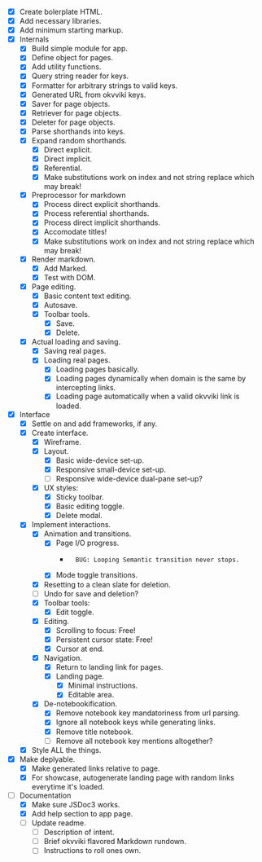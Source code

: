 - [x]   Create bolerplate HTML.
- [x]   Add necessary libraries.
- [x]   Add minimum starting markup.
- [x]   Internals
    - [x]   Build simple module for app.
    - [x]   Define object for pages.
    - [x]   Add utility functions.
    - [x]   Query string reader for keys.
    - [x]   Formatter for arbitrary strings to valid keys.
    - [x]   Generated URL from okvviki keys.
    - [x]   Saver for page objects.
    - [x]   Retriever for page objects.
    - [x]   Deleter for page objects.
    - [x]   Parse shorthands into keys.
    - [x]   Expand random shorthands.
        - [x]   Direct explicit.
        - [x]   Direct implicit.
        - [x]   Referential.
        - [x]   Make substitutions work on index and not string replace which may break!
    - [x]   Preprocessor for markdown
        - [x]   Process direct explicit shorthands.
        - [x]   Process referential shorthands.
        - [x]   Process direct implicit shorthands.
        - [x]   Accomodate titles!
        - [x]   Make substitutions work on index and not string replace which may break!
    - [x]   Render markdown.
        - [x]    Add Marked.
        - [x]    Test with DOM.
    - [x]   Page editing.
        - [x]   Basic content text editing.
        - [x]   Autosave.
        - [x]   Toolbar tools.
            - [x]   Save.
            - [x]   Delete.
    - [x]   Actual loading and saving.
        - [x]   Saving real pages.
        - [x]   Loading real pages.
            - [x]   Loading pages basically.
            - [x]   Loading pages dynamically when domain is the same by intercepting links.
            - [x]   Loading page automatically when a valid okvviki link is loaded.
- [x]   Interface
    - [x]   Settle on and add frameworks, if any.
    - [x]   Create interface.
        - [x] Wireframe.
        - [x] Layout.
            - [x]   Basic wide-device set-up.
            - [x]   Responsive small-device set-up.
            - [ ]   Responsive wide-device dual-pane set-up?
        - [x] UX styles:
            - [x]   Sticky toolbar.
            - [x]   Basic editing toggle.
            - [x]   Delete modal.
    - [x]   Implement interactions.
        - [x]   Animation and transitions.
            - [x]   Page I/O progress.
                -       BUG: Looping Semantic transition never stops.
            - [x]   Mode toggle transitions.
        - [x]   Resetting to a clean slate for deletion.
        - [ ]   Undo for save and deletion?
        - [x]   Toolbar tools:
            - [x]   Edit toggle.
        - [x]   Editing.
            - [x]   Scrolling to focus: Free!
            - [x]   Persistent cursor state: Free!
            - [x]   Cursor at end.
        - [x]   Navigation.
            - [x]   Return to landing link for pages.
            - [x]   Landing page.
                - [x]   Minimal instructions.
                - [x]   Editable area.
        - [x]   De-notebookification.
            - [x]   Remove notebook key mandatoriness from url parsing.
            - [x]   Ignore all notebook keys while generating links.
            - [x]   Remove title notebook.
            - [ ]   Remove all notebook key mentions altogether?
    - [x]   Style ALL the things.
- [x]   Make deplyable.
    - [x]   Make generated links relative to page.
    - [x]   For showcase, autogenerate landing page with random links everytime it's loaded.
- [ ]   Documentation
    - [x]   Make sure JSDoc3 works.
    - [x]   Add help section to app page.
    - [ ]   Update readme.
        - [ ]   Description of intent.
        - [ ]   Brief okvviki flavored Markdown rundown.
        - [ ]   Instructions to roll ones own.
